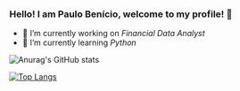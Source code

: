 ### Hello! I am Paulo Benício, welcome to my profile! 👋

- 🔭 I’m currently working on *Financial Data Analyst*
- 🌱 I’m currently learning *Python*

![Anurag's GitHub stats](https://github-readme-stats.vercel.app/api?username=paulobenicio&show_icons=true&count_private=true&theme=nightowl&hide_title=true&layaout=compact)

[![Top Langs](https://github-readme-stats.vercel.app/api/top-langs/?username=paulobenicio&layout=compact&theme=nightowl)](https://github.com/anuraghazra/github-readme-stats)

